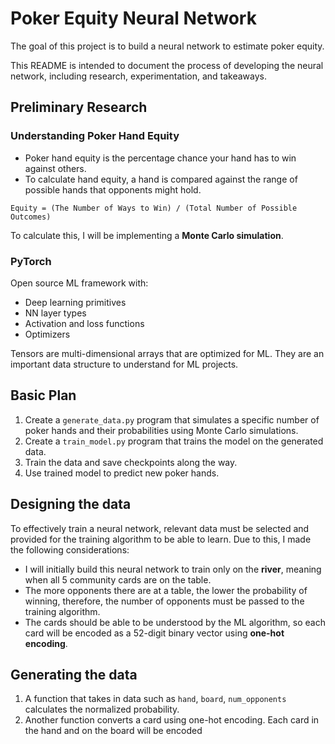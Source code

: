# Poker Equity Neural Network

The goal of this project is to build a neural network to estimate poker equity.

This README is intended to document the process of developing the neural network, including research, experimentation, and takeaways.

## Preliminary Research

### Understanding Poker Hand Equity

- Poker hand equity is the percentage chance your hand has to win against others.
- To calculate hand equity, a hand is compared against the range of possible hands that opponents might hold.

`Equity = (The Number of Ways to Win) / (Total Number of Possible Outcomes)`

To calculate this, I will be implementing a **Monte Carlo simulation**.

### PyTorch

Open source ML framework with:

- Deep learning primitives
- NN layer types
- Activation and loss functions
- Optimizers

Tensors are multi-dimensional arrays that are optimized for ML. They are an important data structure to understand for ML projects.

## Basic Plan

1. Create a `generate_data.py` program that simulates a specific number of poker hands and their probabilities using Monte Carlo simulations.
2. Create a `train_model.py` program that trains the model on the generated data.
3. Train the data and save checkpoints along the way.
4. Use trained model to predict new poker hands.

## Designing the data

To effectively train a neural network, relevant data must be selected and provided for the training algorithm to be able to learn. Due to this, I made the following considerations:

- I will initially build this neural network to train only on the **river**, meaning when all 5 community cards are on the table.
- The more opponents there are at a table, the lower the probability of winning, therefore, the number of opponents must be passed to the training algorithm.
- The cards should be able to be understood by the ML algorithm, so each card will be encoded as a 52-digit binary vector using **one-hot encoding**.

## Generating the data

1. A function that takes in data such as `hand`, `board`, `num_opponents` calculates the normalized probability.
2. Another function converts a card using one-hot encoding. Each card in the hand and on the board will be encoded
